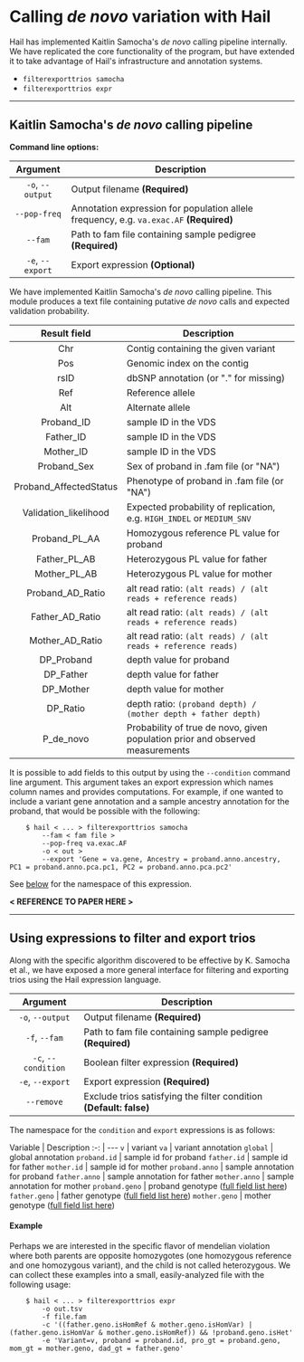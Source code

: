 # Calling _de novo_ variation with Hail

Hail has implemented Kaitlin Samocha's _de novo_ calling pipeline internally.  We have replicated the core functionality of the program, but have extended it to take advantage of Hail's infrastructure and annotation systems.  

 - `filterexporttrios samocha`
 - `filterexporttrios expr`

_____

## Kaitlin Samocha's _de novo_ calling pipeline

**Command line options:**

Argument | Description
:-: | ---
`-o`, `--output` | Output filename **(Required)**
`--pop-freq` | Annotation expression for population allele frequency, e.g. `va.exac.AF` **(Required)**
`--fam` | Path to fam file containing sample pedigree **(Required)**
`-e`, `--export` | Export expression **(Optional)**

We have implemented Kaitlin Samocha's _de novo_ calling pipeline.  This module produces a text file containing putative _de novo_ calls and expected validation probability.  

Result field | Description
:-: | ---
Chr                     | Contig containing the given variant
Pos                     | Genomic index on the contig
rsID                    | dbSNP annotation (or "." for missing)
Ref                     | Reference allele
Alt                     | Alternate allele
Proband_ID              | sample ID in the VDS
Father_ID               | sample ID in the VDS
Mother_ID               | sample ID in the VDS
Proband_Sex             | Sex of proband in .fam file (or "NA")
Proband_AffectedStatus  | Phenotype of proband in .fam file (or "NA")
Validation_likelihood   | Expected probability of replication, e.g. `HIGH_INDEL` or `MEDIUM_SNV`
Proband_PL_AA           | Homozygous reference PL value for proband
Father_PL_AB            | Heterozygous PL value for father
Mother_PL_AB            | Heterozygous PL value for mother
Proband_AD_Ratio        | alt read ratio: `(alt reads) / (alt reads + reference reads)`
Father_AD_Ratio         | alt read ratio: `(alt reads) / (alt reads + reference reads)`
Mother_AD_Ratio         | alt read ratio: `(alt reads) / (alt reads + reference reads)`
DP_Proband              | depth value for proband
DP_Father               | depth value for father
DP_Mother               | depth value for mother
DP_Ratio                | depth ratio: `(proband depth) / (mother depth + father depth)`  
P_de_novo               | Probability of true de novo, given population prior and observed measurements

It is possible to add fields to this output by using the `--condition` command line argument.  This argument takes an export expression which names column names and provides computations.  For example, if one wanted to include a variant gene annotation and a sample ancestry annotation for the proband, that would be possible with the following:

```
    $ hail < ... > filterexporttrios samocha
        --fam < fam file >
        --pop-freq va.exac.AF
        -o < out >
        --export 'Gene = va.gene, Ancestry = proband.anno.ancestry, PC1 = proband.anno.pca.pc1, PC2 = proband.anno.pca.pc2'
```

See [below](#namespace) for the namespace of this expression.

**\< REFERENCE TO PAPER HERE >**

____

## Using expressions to filter and export trios

Along with the specific algorithm discovered to be effective by K. Samocha et al., we have exposed a more general interface for filtering and exporting trios using the Hail expression language.  

Argument | Description
:-: | ---
`-o`, `--output` | Output filename **(Required)**
`-f`, `--fam` | Path to fam file containing sample pedigree **(Required)**
`-c`, `--condition` | Boolean filter expression **(Required)**
`-e`, `--export` | Export expression **(Required)**
`--remove` | Exclude trios satisfying the filter condition **(Default: false)**

The namespace for the `condition` and `export` expressions is as follows:

<a name="namespace"></a>
Variable | Description
:-: | ---
`v`  | variant
`va` | variant annotation
`global` | global annotation
`proband.id` | sample id for proband
`father.id` | sample id for father
`mother.id` | sample id for mother
`proband.anno` | sample annotation for proband
`father.anno` | sample annotation for father
`mother.anno` | sample annotation for mother
`proband.geno` | proband genotype ([full field list here](Representation.md#genotype)) 
`father.geno` | father genotype ([full field list here](Representation.md#genotype)) 
`mother.geno` | mother genotype ([full field list here](Representation.md#genotype)) 

#### Example 

Perhaps we are interested in the specific flavor of mendelian violation where both parents are opposite homozygotes (one homozygous reference and one homozygous variant), and the child is not called heterozygous.  We can collect these examples into a small, easily-analyzed file with the following usage:

```
    $ hail < ... > filterexporttrios expr 
        -o out.tsv
        -f file.fam
        -c '((father.geno.isHomRef & mother.geno.isHomVar) | (father.geno.isHomVar & mother.geno.isHomRef)) && !proband.geno.isHet'
        -e 'Variant=v, proband = proband.id, pro_gt = proband.geno, mom_gt = mother.geno, dad_gt = father.geno'
```
